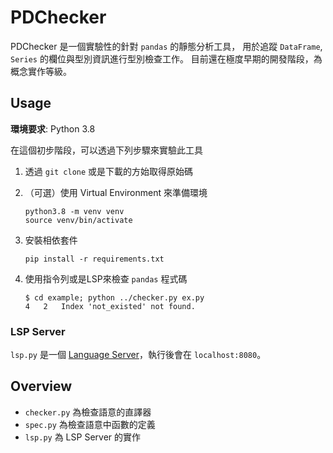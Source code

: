 # PDChecker

PDChecker 是一個實驗性的針對 `pandas` 的靜態分析工具，
用於追蹤 `DataFrame`, `Series` 的欄位與型別資訊進行型別檢查工作。
目前還在極度早期的開發階段，為概念實作等級。

## Usage

**環境要求**: Python 3.8

在這個初步階段，可以透過下列步驟來實驗此工具

1. 透過 `git clone` 或是下載的方始取得原始碼
2. （可選）使用 Virtual Environment 來準備環境

    ~~~~
    python3.8 -m venv venv
    source venv/bin/activate
    ~~~~
3. 安裝相依套件

    ~~~
    pip install -r requirements.txt
    ~~~

4. 使用指令列或是LSP來檢查 `pandas` 程式碼

    ~~~
    $ cd example; python ../checker.py ex.py
    4	2	Index 'not_existed' not found.
    ~~~


### LSP Server

`lsp.py` 是一個 [Language Server][langserver]，執行後會在 `localhost:8080`。

[langserver]: https://microsoft.github.io/language-server-protocol/


## Overview

* `checker.py` 為檢查語意的直譯器
* `spec.py` 為檢查語意中函數的定義
* `lsp.py` 為 LSP Server 的實作

